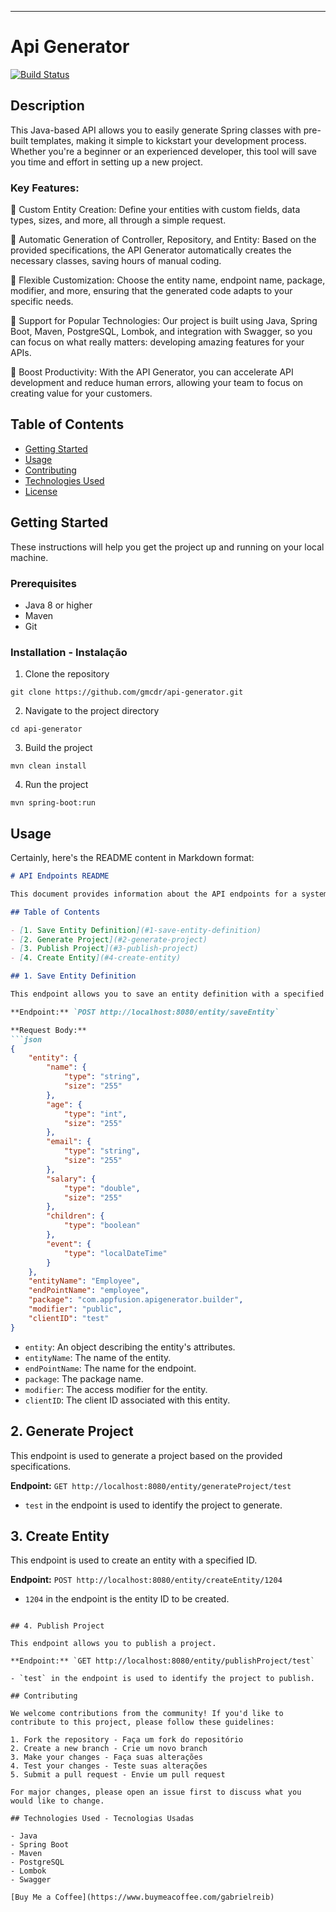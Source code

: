 
---

# Api Generator

[![Build Status](https://travis-ci.org/yourusername/projectname.svg?branch=master)](https://travis-ci.org/yourusername/projectname)

## Description
 
This Java-based API allows you to easily generate Spring classes with pre-built templates, making it simple to kickstart your development process. Whether you're a beginner or an experienced developer, this tool will save you time and effort in setting up a new project.

### Key Features:
🔷 Custom Entity Creation: Define your entities with custom fields, data types, sizes, and more, all through a simple request.

🔷 Automatic Generation of Controller, Repository, and Entity: Based on the provided specifications, the API Generator automatically creates the necessary classes, saving hours of manual coding.

🔷 Flexible Customization: Choose the entity name, endpoint name, package, modifier, and more, ensuring that the generated code adapts to your specific needs.

🔷 Support for Popular Technologies: Our project is built using Java, Spring Boot, Maven, PostgreSQL, Lombok, and integration with Swagger, so you can focus on what really matters: developing amazing features for your APIs.

🔷 Boost Productivity: With the API Generator, you can accelerate API development and reduce human errors, allowing your team to focus on creating value for your customers.

## Table of Contents

- [Getting Started](#getting-started)
- [Usage](#usage)
- [Contributing](#contributing)
- [Technologies Used](#technologies-used)
- [License](#license)

## Getting Started 

These instructions will help you get the project up and running on your local machine.

### Prerequisites

- Java 8 or higher
- Maven
- Git 

### Installation - Instalação

1. Clone the repository

```shell
git clone https://github.com/gmcdr/api-generator.git
```

2. Navigate to the project directory

```shell
cd api-generator
```

3. Build the project

```shell
mvn clean install
```

4. Run the project 

```shell
mvn spring-boot:run
```

## Usage 

Certainly, here's the README content in Markdown format:

```markdown
# API Endpoints README

This document provides information about the API endpoints for a system generating and managing entities. These endpoints allow you to save and manipulate entity definitions, generate projects, publish projects, and create entities within the system.

## Table of Contents

- [1. Save Entity Definition](#1-save-entity-definition)
- [2. Generate Project](#2-generate-project)
- [3. Publish Project](#3-publish-project)
- [4. Create Entity](#4-create-entity)

## 1. Save Entity Definition

This endpoint allows you to save an entity definition with a specified name, attributes, and metadata.

**Endpoint:** `POST http://localhost:8080/entity/saveEntity`

**Request Body:**
```json
{
    "entity": {
        "name": {
            "type": "string",
            "size": "255"
        },
        "age": {
            "type": "int",
            "size": "255"
        },
        "email": {
            "type": "string",
            "size": "255"
        },
        "salary": {
            "type": "double",
            "size": "255"
        },
        "children": {
            "type": "boolean"
        },
        "event": {
            "type": "localDateTime"
        }
    },
    "entityName": "Employee",
    "endPointName": "employee",
    "package": "com.appfusion.apigenerator.builder",
    "modifier": "public",
    "clientID": "test"
}
```

- `entity`: An object describing the entity's attributes.
- `entityName`: The name of the entity.
- `endPointName`: The name for the endpoint.
- `package`: The package name.
- `modifier`: The access modifier for the entity.
- `clientID`: The client ID associated with this entity.

## 2. Generate Project

This endpoint is used to generate a project based on the provided specifications.

**Endpoint:** `GET http://localhost:8080/entity/generateProject/test`

- `test` in the endpoint is used to identify the project to generate.

## 3. Create Entity

This endpoint is used to create an entity with a specified ID.

**Endpoint:** `POST http://localhost:8080/entity/createEntity/1204`

- `1204` in the endpoint is the entity ID to be created.
```

## 4. Publish Project

This endpoint allows you to publish a project.

**Endpoint:** `GET http://localhost:8080/entity/publishProject/test`

- `test` in the endpoint is used to identify the project to publish.

## Contributing

We welcome contributions from the community! If you'd like to contribute to this project, please follow these guidelines:

1. Fork the repository - Faça um fork do repositório
2. Create a new branch - Crie um novo branch
3. Make your changes - Faça suas alterações
4. Test your changes - Teste suas alterações
5. Submit a pull request - Envie um pull request

For major changes, please open an issue first to discuss what you would like to change.

## Technologies Used - Tecnologias Usadas

- Java
- Spring Boot
- Maven
- PostgreSQL
- Lombok
- Swagger

[Buy Me a Coffee](https://www.buymeacoffee.com/gabrielreib)
